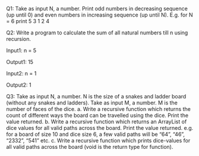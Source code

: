 Q1: Take as input N, a number. Print odd numbers in decreasing sequence (up until 0) and even numbers in increasing sequence (up until N). E.g. for N = 6 print 5 3 1 2 4

Q2: Write a program to calculate the sum of all natural numbers till n using recursion.

Input1: n = 5

Output1: 15

Input2: n = 1

Output2: 1

Q3: Take as input N, a number. N is the size of a snakes and ladder board (without any snakes and ladders). Take as input M, a number. M is the number of faces of the dice. a. Write a recursive function which returns the count of different ways the board can be travelled using the dice. Print the value returned. b. Write a recursive function which returns an ArrayList of dice values for all valid paths across the board. Print the value returned. e.g. for a board of size 10 and dice size 6, a few valid paths will be “64”, “46”, “2332”, “541” etc. c. Write a recursive function which prints dice-values for all valid paths across the board (void is the return type for function).